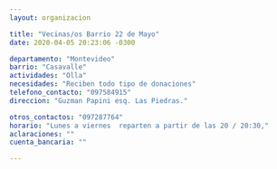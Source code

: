 ```yaml
---
layout: organizacion

title: "Vecinas/os Barrio 22 de Mayo"
date: 2020-04-05 20:23:06 -0300

departamento: "Montevideo"
barrio: "Casavalle"
actividades: "Olla"
necesidades: "Reciben todo tipo de donaciones"
telefono_contacto: "097584915"
direccion: "Guzman Papini esq. Las Piedras."

otros_contactos: "097287764"
horario: "Lunes a viernes  reparten a partir de las 20 / 20:30,"
aclaraciones: ""
cuenta_bancaria: ""

---
```

